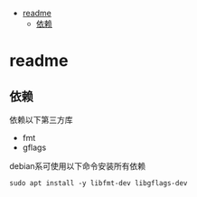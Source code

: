- [readme](#readme)
  - [依赖](#依赖)


# readme

## 依赖

依赖以下第三方库

* fmt
* gflags

debian系可使用以下命令安装所有依赖

```shell
sudo apt install -y libfmt-dev libgflags-dev
```
